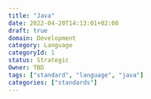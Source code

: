 ```yaml
---
title: "Java"
date: 2022-04-20T14:13:01+02:00
draft: true
domain: Development
category: Language
categoryId: 1
status: Strategic
Owner: TBD
tags: ["standard", "language", "java"]
categories: ["standards"]
---
```

